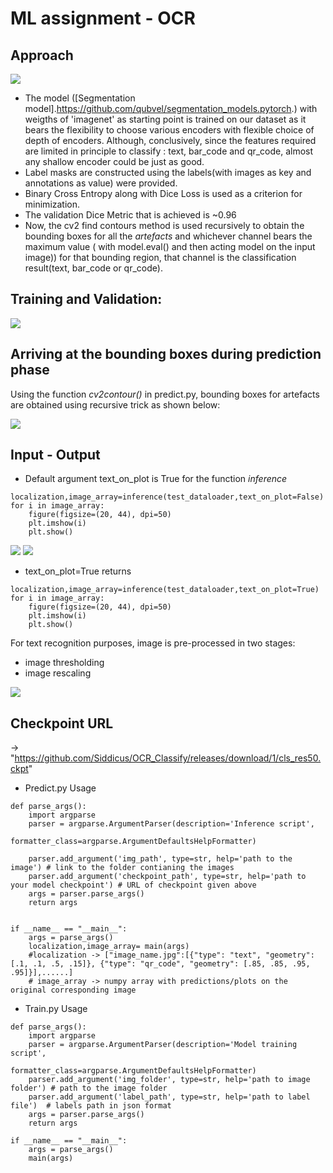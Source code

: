 # ML assignment - OCR

## Approach

<img src="https://raw.githubusercontent.com/Siddicus/OCR_Classify/master/images/dl.JPG" >

- The model ([Segmentation model].https://github.com/qubvel/segmentation_models.pytorch.) with weigths of 'imagenet' as starting point is trained on our dataset as it bears the flexibility to choose various encoders with flexible choice of depth of encoders. Although, conclusively, since the features required are limited in principle to classify : text, bar_code and qr_code, almost any shallow encoder could be just as good. 
- Label masks are constructed using the labels(with images as key and annotations as value) were provided.
- Binary Cross Entropy along with Dice Loss is used as a criterion for minimization.
- The validation Dice Metric that is achieved is ~0.96 
- Now, the cv2 find contours method is used recursively to obtain the bounding boxes for all the *artefacts* and whichever channel bears the maximum value ( with model.eval() and then acting model on the input image))  for that bounding region, that channel is the classification result(text, bar_code or qr_code).  

## Training and Validation:

<img src="https://raw.githubusercontent.com/Siddicus/OCR_Classify/master/images/metricss.JPG" >

## Arriving at the bounding boxes during prediction phase
Using the function *cv2contour()* in predict.py, bounding boxes for artefacts are obtained using recursive trick as shown below:

<img src="https://raw.githubusercontent.com/Siddicus/OCR_Classify/master/images/sad.JPG" >

## Input - Output
- Default argument text_on_plot is True for the function *inference*
```
localization,image_array=inference(test_dataloader,text_on_plot=False)
for i in image_array:
    figure(figsize=(20, 44), dpi=50)
    plt.imshow(i)
    plt.show()
``` 
<img src="https://raw.githubusercontent.com/Siddicus/OCR_Classify/master/images/ocr.JPG" >

<img src="https://raw.githubusercontent.com/Siddicus/OCR_Classify/master/images/ocr2.JPG" >

- text_on_plot=True returns
```
localization,image_array=inference(test_dataloader,text_on_plot=True)
for i in image_array:
    figure(figsize=(20, 44), dpi=50)
    plt.imshow(i)
    plt.show()
```
For text recognition purposes, image is pre-processed in two stages:
 - image thresholding
 - image rescaling  

<img src="https://raw.githubusercontent.com/Siddicus/OCR_Classify/master/images/plottrue.JPG" >

## Checkpoint URL

-> "https://github.com/Siddicus/OCR_Classify/releases/download/1/cls_res50.ckpt"

- Predict.py Usage
```
def parse_args():
    import argparse
    parser = argparse.ArgumentParser(description='Inference script',
                                     formatter_class=argparse.ArgumentDefaultsHelpFormatter)

    parser.add_argument('img_path', type=str, help='path to the image') # link to the folder contianing the images
    parser.add_argument('checkpoint_path', type=str, help='path to your model checkpoint') # URL of checkpoint given above
    args = parser.parse_args()
    return args


if __name__ == "__main__":
    args = parse_args()
    localization,image_array= main(args)
    #localization -> ["image_name.jpg":[{"type": "text", "geometry": [.1, .1, .5, .15]}, {"type": "qr_code", "geometry": [.85, .85, .95, .95]}],......]
    # image_array -> numpy array with predictions/plots on the original corresponding image 

```
- Train.py Usage

```
def parse_args():
    import argparse
    parser = argparse.ArgumentParser(description='Model training script',
                                     formatter_class=argparse.ArgumentDefaultsHelpFormatter)
    parser.add_argument('img_folder', type=str, help='path to image folder') # path to the image folder
    parser.add_argument('label_path', type=str, help='path to label file')  # labels path in json format
    args = parser.parse_args()
    return args

if __name__ == "__main__":
    args = parse_args()
    main(args)
```
